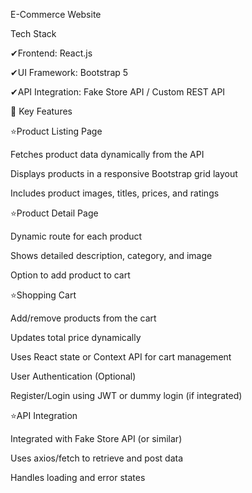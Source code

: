E-Commerce Website
 
 Tech Stack

✔Frontend: React.js

✔UI Framework: Bootstrap 5

✔API Integration: Fake Store API / Custom REST API

🌟 Key Features

⭐Product Listing Page

Fetches product data dynamically from the API

Displays products in a responsive Bootstrap grid layout

Includes product images, titles, prices, and ratings

⭐Product Detail Page

Dynamic route for each product

Shows detailed description, category, and image

Option to add product to cart

⭐Shopping Cart

Add/remove products from the cart

Updates total price dynamically

Uses React state or Context API for cart management

User Authentication (Optional)

Register/Login using JWT or dummy login (if integrated)

⭐API Integration

Integrated with Fake Store API (or similar)

Uses axios/fetch to retrieve and post data

Handles loading and error states
